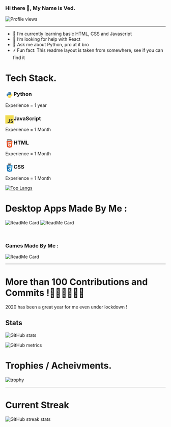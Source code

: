 ### Hi there 👋, My Name is Ved.

![Profile views](https://gpvc.arturio.dev/Ved-programmer)


<!-- <a href="https://github.com/Ved-programmer"></a><img src='https://cdn.jsdelivr.net/npm/simple-icons@3.0.1/icons/github.svg' alt='github' height='20'>
<a href="https://stackoverflow.com/users/Ved-programmer"><img src='https://cdn.jsdelivr.net/npm/simple-icons@3.0.1/icons/stackoverflow.svg' alt='stackoverflow' height='20'></a> 
<a href="https://Ved-programmer.github.io/Ved-programmer"><img src='https://cdn.jsdelivr.net/npm/simple-icons@3.0.1/icons/icloud.svg' alt='website' height='20'></a>   -->

---

- 🌱 I’m currently learning basic HTML, CSS and Javascript
- 🤔 I’m looking for help with React
- 💬 Ask me about Python, pro at it bro
- ⚡ Fun fact: This readme layout is taken from somewhere, see if you can find it

# Tech Stack.

### <img align="left" alt="Python" width="26px" src="icons/python.png" /> Python
Experience = 1 year
### <img align="left" alt="JavaScript" width="26px" src="icons/javascript.png" /> JavaScript
Experience = 1 Month
### <img align="left" alt="HTML5" width="26px" src="icons/html.png" /> HTML
Experience = 1 Month
### <img align="left" alt="CSS3" width="26px" src="icons/css.png" /> CSS
Experience = 1 Month

[![Top Langs](https://github-readme-stats.vercel.app/api/top-langs/?username=Ved-programmer)](https://github.com/anuraghazra/github-readme-stats)

# Desktop Apps Made By Me :

![ReadMe Card](https://github-readme-stats.vercel.app/api/pin/?username=Ved-programmer&repo=Login-System)
![ReadMe Card](https://github-readme-stats.vercel.app/api/pin/?username=Ved-programmer&repo=Numerical-Base-Converter)

<br />

### Games Made By Me : 


![ReadMe Card](https://github-readme-stats.vercel.app/api/pin/?username=Ved-programmer&repo=TypingPro)


---

# More than 100 Contributions and Commits !🥳🎊🎉🎊🎉🥳

2020 has been a great year for me even under lockdown !


## Stats

![GitHub stats](https://github-readme-stats.vercel.app/api?username=Ved-programmer&show_icons=true&count_private=true)  

![GitHub metrics](https://metrics.lecoq.io/Ved-programmer)


<!-- ## How much time I spend in Coding Per Week ?
![Ved-programmer's wakatime stats](https://github-readme-stats.vercel.app/api/wakatime?username=Ved-programmer) -->


# Trophies / Acheivments.

![trophy](https://github-profile-trophy.vercel.app/?username=Ved-programmer)

---
# Current Streak
![GitHub streak stats](https://github-readme-streak-stats.herokuapp.com/?user=Ved-programmer)  
